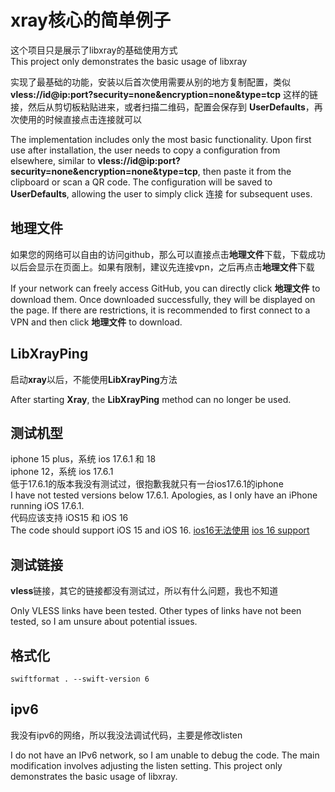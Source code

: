 # xray核心的简单例子
这个项目只是展示了libxray的基础使用方式  
This project only demonstrates the basic usage of libxray  

实现了最基础的功能，安装以后首次使用需要从别的地方复制配置，类似 **vless://id@ip:port?security=none&encryption=none&type=tcp** 这样的链接，然后从剪切板粘贴进来，或者扫描二维码，配置会保存到 **UserDefaults**，再次使用的时候直接点击连接就可以  

The implementation includes only the most basic functionality. Upon first use after installation, the user needs to copy a configuration from elsewhere, similar to **vless://id@ip:port?security=none&encryption=none&type=tcp**, then paste it from the clipboard or scan a QR code. The configuration will be saved to **UserDefaults**, allowing the user to simply click 连接 for subsequent uses.

## 地理文件
如果您的网络可以自由的访问github，那么可以直接点击**地理文件**下载，下载成功以后会显示在页面上。如果有限制，建议先连接vpn，之后再点击**地理文件**下载  

If your network can freely access GitHub, you can directly click **地理文件** to download them. Once downloaded successfully, they will be displayed on the page. If there are restrictions, it is recommended to first connect to a VPN and then click **地理文件** to download.

## LibXrayPing
启动**xray**以后，不能使用**LibXrayPing**方法  

After starting **Xray**, the **LibXrayPing** method can no longer be used.  

## 测试机型
iphone 15 plus，系统 ios 17.6.1 和 18  
iphone 12，系统 ios 17.6.1  
低于17.6.1的版本我没有测试过，很抱歉我就只有一台ios17.6.1的iphone  
I have not tested versions below 17.6.1. Apologies, as I only have an iPhone running iOS 17.6.1.  
代码应该支持 iOS15 和 iOS 16  
The code should support iOS 15 and iOS 16. 
[ios16无法使用](https://github.com/wanliyunyan/xray_ios/issues/14#issuecomment-2651015275) [ios 16 support](https://github.com/wanliyunyan/xray_ios/issues/16)

## 测试链接
**vless**链接，其它的链接都没有测试过，所以有什么问题，我也不知道  

Only VLESS links have been tested. Other types of links have not been tested, so I am unsure about potential issues.

## 格式化
```shell
swiftformat . --swift-version 6
```

## ipv6
我没有ipv6的网络，所以我没法调试代码，主要是修改listen  

I do not have an IPv6 network, so I am unable to debug the code. The main modification involves adjusting the listen setting.
This project only demonstrates the basic usage of libxray.
